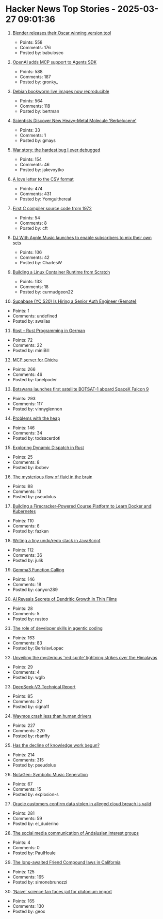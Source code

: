# Hacker News Top Stories - 2025-03-27 09:01:36

1. [Blender releases their Oscar winning version tool](https://www.blender.org/download/releases/4-4/)
   - Points: 558
   - Comments: 176
   - Posted by: babuloseo

2. [OpenAI adds MCP support to Agents SDK](https://openai.github.io/openai-agents-python/mcp/)
   - Points: 588
   - Comments: 187
   - Posted by: gronky_

3. [Debian bookworm live images now reproducible](https://lwn.net/Articles/1015402/)
   - Points: 564
   - Comments: 118
   - Posted by: bertman

4. [Scientists Discover New Heavy-Metal Molecule 'Berkelocene'](https://newscenter.lbl.gov/2025/03/11/scientists-discover-new-heavy-metal-molecule-berkelocene/)
   - Points: 33
   - Comments: 1
   - Posted by: gmays

5. [War story: the hardest bug I ever debugged](https://www.clientserver.dev/p/war-story-the-hardest-bug-i-ever)
   - Points: 154
   - Comments: 46
   - Posted by: jakevoytko

6. [A love letter to the CSV format](https://github.com/medialab/xan/blob/master/docs/LOVE_LETTER.md)
   - Points: 474
   - Comments: 431
   - Posted by: Yomguithereal

7. [First C compiler source code from 1972](https://github.com/mortdeus/legacy-cc/tree/master/last1120c)
   - Points: 54
   - Comments: 8
   - Posted by: cft

8. [DJ With Apple Music launches to enable subscribers to mix their own sets](https://www.musicweek.com/digital/read/dj-with-apple-music-launches-to-enable-subscribers-to-mix-their-own-sets/091655)
   - Points: 106
   - Comments: 42
   - Posted by: CharlesW

9. [Building a Linux Container Runtime from Scratch](https://edera.dev/stories/styrolite)
   - Points: 133
   - Comments: 18
   - Posted by: curmudgeon22

10. [Supabase (YC S20) Is Hiring a Senior Auth Engineer (Remote)](https://jobs.ashbyhq.com/supabase/a2ede2c7-3792-4bfd-951d-686267b2b9a8)
   - Points: 1
   - Comments: undefined
   - Posted by: awalias

11. [Rost – Rust Programming in German](https://github.com/michidk/rost)
   - Points: 72
   - Comments: 22
   - Posted by: miniBill

12. [MCP server for Ghidra](https://github.com/LaurieWired/GhidraMCP)
   - Points: 266
   - Comments: 46
   - Posted by: tanelpoder

13. [Botswana launches first satellite BOTSAT-1 aboard SpaceX Falcon 9](https://spaceinafrica.com/2025/03/15/botswana-successfully-launches-first-satellite-botsat-1/)
   - Points: 293
   - Comments: 117
   - Posted by: vinnyglennon

14. [Problems with the heap](https://rachelbythebay.com/w/2025/03/26/atop/)
   - Points: 146
   - Comments: 34
   - Posted by: todsacerdoti

15. [Exploring Dynamic Dispatch in Rust](https://alschwalm.com/blog/static/2017/03/07/exploring-dynamic-dispatch-in-rust/)
   - Points: 25
   - Comments: 8
   - Posted by: ibobev

16. [The mysterious flow of fluid in the brain](https://www.quantamagazine.org/the-mysterious-flow-of-fluid-in-the-brain-20250326/)
   - Points: 88
   - Comments: 13
   - Posted by: pseudolus

17. [Building a Firecracker-Powered Course Platform to Learn Docker and Kubernetes](https://iximiuz.com/en/posts/iximiuz-labs-story/)
   - Points: 110
   - Comments: 6
   - Posted by: fazkan

18. [Writing a tiny undo/redo stack in JavaScript](https://blog.julik.nl/2025/03/a-tiny-undo-stack)
   - Points: 112
   - Comments: 36
   - Posted by: julik

19. [Gemma3 Function Calling](https://ai.google.dev/gemma/docs/capabilities/function-calling)
   - Points: 146
   - Comments: 18
   - Posted by: canyon289

20. [AI Reveals Secrets of Dendritic Growth in Thin Films](https://www.tus.ac.jp/en/mediarelations/archive/20250320_5263.html)
   - Points: 28
   - Comments: 5
   - Posted by: rustoo

21. [The role of developer skills in agentic coding](https://martinfowler.com/articles/exploring-gen-ai.html#memo-13)
   - Points: 163
   - Comments: 83
   - Posted by: BerislavLopac

22. [Unveiling the mysterious 'red sprite' lightning strikes over the Himalayas](https://phys.org/news/2025-03-unveiling-mysterious-red-sprite-lightning.html)
   - Points: 29
   - Comments: 4
   - Posted by: wglb

23. [DeepSeek-V3 Technical Report](https://arxiv.org/abs/2412.19437)
   - Points: 85
   - Comments: 22
   - Posted by: signa11

24. [Waymos crash less than human drivers](https://www.understandingai.org/p/human-drivers-keep-crashing-into)
   - Points: 227
   - Comments: 220
   - Posted by: rbanffy

25. [Has the decline of knowledge work begun?](https://www.nytimes.com/2025/03/25/business/economy/white-collar-layoffs.html)
   - Points: 214
   - Comments: 315
   - Posted by: pseudolus

26. [NotaGen: Symbolic Music Generation](https://electricalexis.github.io/notagen-demo/)
   - Points: 67
   - Comments: 15
   - Posted by: explosion-s

27. [Oracle customers confirm data stolen in alleged cloud breach is valid](https://www.bleepingcomputer.com/news/security/oracle-customers-confirm-data-stolen-in-alleged-cloud-breach-is-valid/)
   - Points: 281
   - Comments: 59
   - Posted by: el_duderino

28. [The social media communication of Andalusian interest groups](https://www.frontiersin.org/journals/political-science/articles/10.3389/fpos.2025.1534093/full)
   - Points: 4
   - Comments: 0
   - Posted by: PaulHoule

29. [The long-awaited Friend Compound laws in California](https://supernuclear.substack.com/p/the-long-awaited-friend-compound)
   - Points: 125
   - Comments: 165
   - Posted by: simonebrunozzi

30. ['Naive' science fan faces jail for plutonium import](https://au.news.yahoo.com/naive-science-fan-faces-jail-053025281.html)
   - Points: 165
   - Comments: 130
   - Posted by: geox

